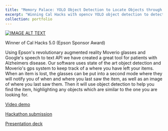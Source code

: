 ```yaml
---
title: "Memory Palace: YOLO Object Detection to Locate Objects through Speech Recognition"
excerpt: "Winning Cal Hacks with opencv YOLO object detection to detect coco daily life objects through Epson Moverio goggles for Alzheimer patients"
collection: portfolio
---
```

[![IMAGE ALT TEXT](http://img.youtube.com/vi/s6UWctGQRwA/0.jpg)](http://www.youtube.com/watch?v=s6UWctGQRwA)


Winner of Cal Hacks 5.0 (Epson Sponsor Award)

Using Epson's revolutionary augmented reality Moverio glasses and Google's speech to text API we have created a great tool for patients with Alzheimers disease. Our software uses state of the art object detection and Moverio's gps system to keep track of a where you have left your items. When an item is lost, the glasses can be put into a second mode where they will notify you of when and where you last saw the item, as well as an image of where you last saw them. Then it will use object detection to help you find the item, highlighting any objects which are similar to the one you are looking for.

[Video demo](https://www.youtube.com/watch?v=s6UWctGQRwA&feature=youtu.be)

[Hackathon submission](https://calhacks5.hackerearth.com/sprints/cal-hacks-50/dashboard/b436967/submission/)

[Presentation deck](https://he-s3.s3.amazonaws.com/media/sprint/cal-hacks-50/team/475490/b524535calhacks_slides.pptx)
